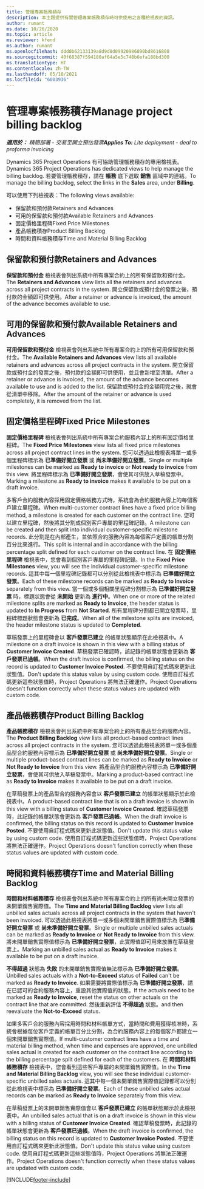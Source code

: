 ```yaml
---
title: 管理專案帳務積存
description: 本主題提供有關管理專案帳務積存時可供使用之各種檢視表的資訊。
author: rumant
ms.date: 10/26/2020
ms.topic: article
ms.reviewer: kfend
ms.author: rumant
ms.openlocfilehash: ddd0b62133139a8d9d8d09920986890bd8616808
ms.sourcegitcommit: 40f68387f594180af64a5e5c748b6efa188bd300
ms.translationtype: HT
ms.contentlocale: zh-TW
ms.lasthandoff: 05/10/2021
ms.locfileid: "6003936"
---
```

# <a name="manage-project-billing-backlog"></a><span data-ttu-id="aa909-103">管理專案帳務積存</span><span class="sxs-lookup"><span data-stu-id="aa909-103">Manage project billing backlog</span></span> 

<span data-ttu-id="aa909-104">_**適用於：** 精簡部署 - 交易至開立預估發票_</span><span class="sxs-lookup"><span data-stu-id="aa909-104">_**Applies To:** Lite deployment - deal to proforma invoicing_</span></span>

<span data-ttu-id="aa909-105">Dynamics 365 Project Operations 有可協助管理帳務積存的專用檢視表。</span><span class="sxs-lookup"><span data-stu-id="aa909-105">Dynamics 365 Project Operations has dedicated views to help manage the billing backlog.</span></span> <span data-ttu-id="aa909-106">若要管理帳務積存，請在 **帳務** 底下選取 **銷售** 區域中的連結。</span><span class="sxs-lookup"><span data-stu-id="aa909-106">To manage the billing backlog, select the links in the **Sales** area, under **Billing**.</span></span> 

<span data-ttu-id="aa909-107">可以使用下列檢視表：</span><span class="sxs-lookup"><span data-stu-id="aa909-107">The following views available:</span></span>

- <span data-ttu-id="aa909-108">保留款和預付款</span><span class="sxs-lookup"><span data-stu-id="aa909-108">Retainers and Advances</span></span>
- <span data-ttu-id="aa909-109">可用的保留款和預付款</span><span class="sxs-lookup"><span data-stu-id="aa909-109">Available Retainers and Advances</span></span>
- <span data-ttu-id="aa909-110">固定價格里程碑</span><span class="sxs-lookup"><span data-stu-id="aa909-110">Fixed Price Milestones</span></span>
- <span data-ttu-id="aa909-111">產品帳務積存</span><span class="sxs-lookup"><span data-stu-id="aa909-111">Product Billing Backlog</span></span>
- <span data-ttu-id="aa909-112">時間和資料帳務積存</span><span class="sxs-lookup"><span data-stu-id="aa909-112">Time and Material Billing Backlog</span></span>

## <a name="retainers-and-advances"></a><span data-ttu-id="aa909-113">保留款和預付款</span><span class="sxs-lookup"><span data-stu-id="aa909-113">Retainers and Advances</span></span>

<span data-ttu-id="aa909-114">**保留款和預付金** 檢視表會列出系統中所有專案合約上的所有保留款和預付金。</span><span class="sxs-lookup"><span data-stu-id="aa909-114">The **Retainers and Advances** view lists all the retainers and advances across all project contracts in the system.</span></span> <span data-ttu-id="aa909-115">開立保留款或預付金的發票之後，預付款的金額即可供使用。</span><span class="sxs-lookup"><span data-stu-id="aa909-115">After a retainer or advance is invoiced, the amount of the advance becomes available to use.</span></span>

## <a name="available-retainers-and-advances"></a><span data-ttu-id="aa909-116">可用的保留款和預付款</span><span class="sxs-lookup"><span data-stu-id="aa909-116">Available Retainers and Advances</span></span>

<span data-ttu-id="aa909-117">**可用保留款和預付金** 檢視表會列出系統中所有專案合約上的所有可用保留款和預付金。</span><span class="sxs-lookup"><span data-stu-id="aa909-117">The **Available Retainers and Advances** view lists all available retainers and advances across all project contracts in the system.</span></span> <span data-ttu-id="aa909-118">開立保留款或預付金的發票之後，預付款的金額即可供使用，並且會新增至清單。</span><span class="sxs-lookup"><span data-stu-id="aa909-118">After a retainer or advance is invoiced, the amount of the advance becomes available to use and is added to the list.</span></span> <span data-ttu-id="aa909-119">保留款或預付金的金額用完之後，就會從清單中移除。</span><span class="sxs-lookup"><span data-stu-id="aa909-119">After the amount of the retainer or advance is used completely, it is removed from the list.</span></span>

## <a name="fixed-price-milestones"></a><span data-ttu-id="aa909-120">固定價格里程碑</span><span class="sxs-lookup"><span data-stu-id="aa909-120">Fixed Price Milestones</span></span>

<span data-ttu-id="aa909-121">**固定價格里程碑** 檢視表會列出系統中所有專案合約服務內容上的所有固定價格里程碑。</span><span class="sxs-lookup"><span data-stu-id="aa909-121">The **Fixed Price Milestones** view lists all fixed price milestones across all project contract lines in the system.</span></span> <span data-ttu-id="aa909-122">您可以透過此檢視表將單一或多個里程碑標示為 **已準備好開立發票** 或 **尚未準備好開立發票**。</span><span class="sxs-lookup"><span data-stu-id="aa909-122">Single or multiple milestones can be marked as **Ready to invoice** or **Not ready to invoice** from this view.</span></span> <span data-ttu-id="aa909-123">將里程碑標示為 **已準備好開立發票**，會使其可供放入草稿發票中。</span><span class="sxs-lookup"><span data-stu-id="aa909-123">Marking a milestone as **Ready to invoice** makes it available to be put on a draft invoice.</span></span>

<span data-ttu-id="aa909-124">多客戶合約服務內容採用固定價格帳務方式時，系統會為合約服務內容上的每個客戶建立里程碑。</span><span class="sxs-lookup"><span data-stu-id="aa909-124">When multi-customer contract lines have a fixed price billing method, a milestone is created for each customer on the contract line.</span></span> <span data-ttu-id="aa909-125">您可以建立里程碑，然後將其分割成個別客戶專屬的里程碑記錄。</span><span class="sxs-lookup"><span data-stu-id="aa909-125">A milestone can be created and then split into individual customer-specific milestone records.</span></span> <span data-ttu-id="aa909-126">此分割是在內部產生，並依照合約服務內容為每個客戶定義的帳單分割百分比來進行。</span><span class="sxs-lookup"><span data-stu-id="aa909-126">This split is internal and in accordance with the billing percentage split defined for each customer on the contract line.</span></span> <span data-ttu-id="aa909-127">在 **固定價格里程碑** 檢視表中，您會看到個別客戶專屬的里程碑記錄。</span><span class="sxs-lookup"><span data-stu-id="aa909-127">In the **Fixed Price Milestones** view, you will see the individual customer-specific milestone records.</span></span> <span data-ttu-id="aa909-128">這其中每一個里程碑記錄都可以分別從此檢視表中標示為 **已準備好開立發票**。</span><span class="sxs-lookup"><span data-stu-id="aa909-128">Each of these milestone records can be marked as **Ready to Invoice** separately from this view.</span></span> <span data-ttu-id="aa909-129">當一個或多個相關里程碑分割標示為 **已準備好開立發票** 時，標題狀態會從 **未開始** 更新為 **進行中**。</span><span class="sxs-lookup"><span data-stu-id="aa909-129">When one or more of the related milestone splits are marked as **Ready to Invoice**, the header status is updated to **In Progress** from **Not Started**.</span></span> <span data-ttu-id="aa909-130">所有里程碑分割都已開立發票時，里程碑標題狀態會更新為 **已完成**。</span><span class="sxs-lookup"><span data-stu-id="aa909-130">When all of the milestone splits are invoiced, the header milestone status is updated to **Completed**.</span></span>

<span data-ttu-id="aa909-131">草稿發票上的里程碑會以 **客戶發票已建立** 的帳單狀態顯示在此檢視表中。</span><span class="sxs-lookup"><span data-stu-id="aa909-131">A milestone on a draft invoice is shown in this view with a billing status of **Customer Invoice Created**.</span></span> <span data-ttu-id="aa909-132">草稿發票已確認時，該記錄的帳單狀態會更新為 **客戶發票已過帳**。</span><span class="sxs-lookup"><span data-stu-id="aa909-132">When the draft invoice is confirmed, the billing status on the record is updated to **Customer Invoice Posted**.</span></span> <span data-ttu-id="aa909-133">不要使用自訂程式碼來更新此狀態值。</span><span class="sxs-lookup"><span data-stu-id="aa909-133">Don't update this status value by using custom code.</span></span> <span data-ttu-id="aa909-134">使用自訂程式碼更新這些狀態值時，Project Operations 將無法正確運作。</span><span class="sxs-lookup"><span data-stu-id="aa909-134">Project Operations doesn't function correctly when these status values are updated with custom code.</span></span>

## <a name="product-billing-backlog"></a><span data-ttu-id="aa909-135">產品帳務積存</span><span class="sxs-lookup"><span data-stu-id="aa909-135">Product Billing Backlog</span></span>

<span data-ttu-id="aa909-136">**產品帳務積存** 檢視表會列出系統中所有專案合約上的所有產品型合約服務內容。</span><span class="sxs-lookup"><span data-stu-id="aa909-136">The **Product Billing Backlog** view lists all product-based contract lines across all project contracts in the system.</span></span> <span data-ttu-id="aa909-137">您可以透過此檢視表將單一或多個產品型合約服務內容標示為 **已準備好開立發票** 或 **尚未準備好開立發票**。</span><span class="sxs-lookup"><span data-stu-id="aa909-137">Single or multiple product-based contract lines can be marked as **Ready to Invoice** or **Not Ready to Invoice** from this view.</span></span> <span data-ttu-id="aa909-138">將產品型合約服務內容標示為 **已準備好開立發票**，會使其可供放入草稿發票中。</span><span class="sxs-lookup"><span data-stu-id="aa909-138">Marking a product-based contract line as **Ready to Invoice** makes it available to be put on a draft invoice.</span></span>

<span data-ttu-id="aa909-139">在草稿發票上的產品型合約服務內容會以 **客戶發票已建立** 的帳單狀態顯示於此檢視表中。</span><span class="sxs-lookup"><span data-stu-id="aa909-139">A product-based contract line that is on a draft invoice is shown in this view with a billing status of **Customer Invoice Created**.</span></span> <span data-ttu-id="aa909-140">確認草稿發票時，此記錄的帳單狀態會更新為 **客戶發票已過帳**。</span><span class="sxs-lookup"><span data-stu-id="aa909-140">When the draft invoice is confirmed, the billing status on this record is updated to **Customer Invoice Posted**.</span></span> <span data-ttu-id="aa909-141">不要使用自訂程式碼來更新此狀態值。</span><span class="sxs-lookup"><span data-stu-id="aa909-141">Don't update this status value by using custom code.</span></span> <span data-ttu-id="aa909-142">使用自訂程式碼更新這些狀態值時，Project Operations 將無法正確運作。</span><span class="sxs-lookup"><span data-stu-id="aa909-142">Project Operations doesn't function correctly when these status values are updated with custom code.</span></span>

## <a name="time-and-material-billing-backlog"></a><span data-ttu-id="aa909-143">時間和資料帳務積存</span><span class="sxs-lookup"><span data-stu-id="aa909-143">Time and Material Billing Backlog</span></span>

<span data-ttu-id="aa909-144">**時間和材料帳務積存** 檢視表會列出系統中所有專案合約上的所有尚未開立發票的未開單銷售實際值。</span><span class="sxs-lookup"><span data-stu-id="aa909-144">The **Time and Material Billing Backlog** view lists all unbilled sales actuals across all project contracts in the system that haven't been invoiced.</span></span> <span data-ttu-id="aa909-145">可以透過此檢視表將單一或多個未開單銷售實際值標示為 **已準備好開立發票** 或 **尚未準備好開立發票**。</span><span class="sxs-lookup"><span data-stu-id="aa909-145">Single or multiple unbilled sales actuals can be marked as **Ready to Invoice** or **Not Ready to Invoice** from this view.</span></span> <span data-ttu-id="aa909-146">將未開單銷售實際值標示為 **已準備好開立發票**，此實際值即可用來放置在草稿發票上。</span><span class="sxs-lookup"><span data-stu-id="aa909-146">Marking an unbilled sales actual as **Ready to Invoice** makes it available to be put on a draft invoice.</span></span>

<span data-ttu-id="aa909-147">**不得超過** 狀態為 **失敗** 的未開單銷售實際值無法標示為 **已準備好開立發票**。</span><span class="sxs-lookup"><span data-stu-id="aa909-147">Unbilled sales actuals with a **Not-to-Exceed** status of **Failed** can't be marked as **Ready to Invoice**.</span></span> <span data-ttu-id="aa909-148">如果需要將實際值標示為 **已準備好開立發票**，請在已認可的合約服務內容上，重設其他實際值的狀態。</span><span class="sxs-lookup"><span data-stu-id="aa909-148">If the actuals need to be marked as **Ready to Invoice**, reset the status on other actuals on the contract line that are committed.</span></span> <span data-ttu-id="aa909-149">然後重新評估 **不得超過** 狀態。</span><span class="sxs-lookup"><span data-stu-id="aa909-149">and then reevaluate the **Not-to-Exceed** status.</span></span>

<span data-ttu-id="aa909-150">如果多客戶合約服務內容採用時間和材料帳單方式，當時間和費用獲得核准時，系統會根據每位客戶定義的帳單百分比分割，為合約服務內容上的每個客戶都建立一個未開單銷售實際值。</span><span class="sxs-lookup"><span data-stu-id="aa909-150">If multi-customer contract lines have a time and material billing method, when time and expenses are approved, one unbilled sales actual is created for each customer on the contract line according to the billing percentage split defined for each of the customers.</span></span> <span data-ttu-id="aa909-151">在 **時間和材料帳務積存** 檢視表中，您會看到這些客戶專屬的未開單銷售實際值。</span><span class="sxs-lookup"><span data-stu-id="aa909-151">In the **Time and Material Billing Backlog** view, you will see these individual customer-specific unbilled sales actuals.</span></span> <span data-ttu-id="aa909-152">這其中每一個未開單銷售實際值記錄都可以分別從此檢視表中標示為 **已準備好開立發票**。</span><span class="sxs-lookup"><span data-stu-id="aa909-152">Each of these unbilled sales actual records can be marked as **Ready to Invoice** separately from this view.</span></span>

<span data-ttu-id="aa909-153">在草稿發票上的未開單銷售實際值會以 **客戶發票已建立** 的帳單狀態顯示於此檢視表中。</span><span class="sxs-lookup"><span data-stu-id="aa909-153">An unbilled sales actual that is on a draft invoice is shown in this view with a billing status of **Customer Invoice Created**.</span></span> <span data-ttu-id="aa909-154">確認草稿發票時，此記錄的帳單狀態會更新為 **客戶發票已過帳**。</span><span class="sxs-lookup"><span data-stu-id="aa909-154">When the draft invoice is confirmed, the billing status on this record is updated to **Customer Invoice Posted**.</span></span> <span data-ttu-id="aa909-155">不要使用自訂程式碼來更新此狀態值。</span><span class="sxs-lookup"><span data-stu-id="aa909-155">Don't update this status value using custom code.</span></span> <span data-ttu-id="aa909-156">使用自訂程式碼更新這些狀態值時，Project Operations 將無法正確運作。</span><span class="sxs-lookup"><span data-stu-id="aa909-156">Project Operations doesn't function correctly when these status values are updated with custom code.</span></span>


[!INCLUDE[footer-include](../../includes/footer-banner.md)]
